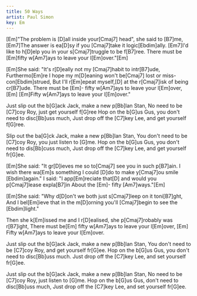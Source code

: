 ```yaml
---
title: 50 Ways
artist: Paul Simon
key: Em
---
```


[Em]"The problem is [D]all inside your[Cmaj7] head", she said to [B7]me,
[Em7]The answer is ea[D]sy if you [Cmaj7]take it logic[Ebdim]ally.
[Em7]I'd like to h[D]elp you in your s[Cmaj7]truggle to be f[B7]ree.
There must be [Em]fifty w[Am7]ays to leave your l[Em]over."[Em]

[Em]She said: "It's r[D]eally not my [Cmaj7]habit to intr[B7]ude,
Furthermo[Em]re I hope my m[D]eaning won't be[Cmaj7] lost or miss-con[Ebdim]strued,
But I'll r[Em]epeat myself,[D] at the r[Cmaj7]isk of being cr[B7]ude.
There must be [Em]- fifty w[Am7]ays to leave your l[Em]over, [Em]
[Em]Fifty w[Am7]ays to leave your l[Em]over."

Just slip out the b[G]ack Jack, make a new p[Bb]lan Stan,
No need to be [C7]coy Roy, just get yourself f[G]ree
Hop on the b[G]us Gus, you don't need to disc[Bb]uss much,
Just drop off the [C7]key Lee, and get yourself f[G]ree.

Slip out the ba[G]ck Jack, make a new p[Bb]lan Stan,
You don't need to be [C7]coy Roy, you just listen to [G]me.
Hop on the b[G]us Gus, you don't need to dis[Bb]cuss much,
Just drop off the [C7]key Lee, and get yourself fr[G]ee.

[Em]She said: "It gr[D]ieves me so to[Cmaj7] see you in such p[B7]ain.
I wish there wa[Em]s something I could [D]do to make y[Cmaj7]ou smile [Ebdim]again."
I said: "I app[Em]reciate that[D] and would you p[Cmaj7]lease expla[B7]in
About the [Em]- fifty [Am7]ways."[Em]

[Em]She said: "Why d[D]on't we both just s[Cmaj7]leep on it toni[B7]ght,
And I bel[Em]ieve that in the m[D]orning you'll [Cmaj7]begin to see the [Ebdim]light."

Then she k[Em]issed me and I r[D]ealised, she p[Cmaj7]robably was r[B7]ight,
There must be[Em] fifty w[Am7]ays to leave your l[Em]over,
[Em] Fifty w[Am7]ays to leave your l[Em]over.

Just slip out the b[G]ack Jack, make a new p[Bb]lan Stan,
You don't need to be [C7]coy Roy, and get yourself fr[G]ee.
Hop on the b[G]us Gus, you don't need to disc[Bb]uss much.
Just drop off the [C7]key Lee, and set yourself fr[G]ee.

Just slip out the b[G]ack Jack, make a new p[Bb]lan Stan,
No need to be [C7]coy Roy, just listen to [G]me.
Hop on the b[G]us Gus, don't need to disc[Bb]uss much,
Just drop off the [C7]key Lee, and set yourself fr[G]ee.
